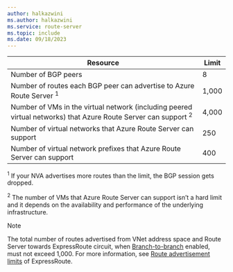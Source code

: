 ```yaml
---
author: halkazwini
ms.author: halkazwini
ms.service: route-server
ms.topic: include
ms.date: 09/18/2023
---
```

| Resource | Limit |
|----------|-------|
| Number of BGP peers | 8 |
| Number of routes each BGP peer can advertise to Azure Route Server <sup>1</sup> | 1,000 |
| Number of VMs in the virtual network (including peered virtual networks) that Azure Route Server can support <sup>2</sup> | 4,000 |
| Number of virtual networks that Azure Route Server can support | 250 |
| Number of virtual network prefixes that Azure Route Server can support | 400 |

<sup>1</sup> If your NVA advertises more routes than the limit, the BGP session gets dropped.

<sup>2</sup> The number of VMs that Azure Route Server can support isn’t a hard limit and it depends on the availability and performance of the underlying infrastructure.

> [!NOTE]
> The total number of routes advertised from VNet address space and Route Server towards ExpressRoute circuit, when [Branch-to-branch](../articles/route-server/quickstart-configure-route-server-portal.md#configure-route-exchange) enabled, must not exceed 1,000. For more information, see [Route advertisement limits](../articles/azure-resource-manager/management/azure-subscription-service-limits.md#expressroute-limits) of ExpressRoute.
